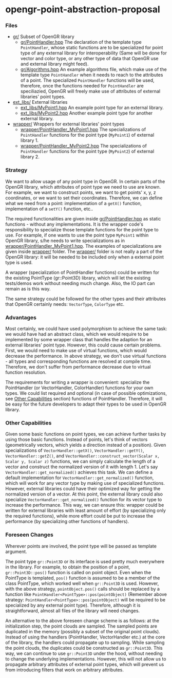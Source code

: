 # opengr-point-abstraction-proposal

### Files
* [gr/](gr/) Subset of OpenGR library  
  * [gr/PointHandler.hpp](gr/PointHandler.hpp) The declaration of the template type `PointHandler`, whose static functions are to be specialized for point type of any external library for interoperability (Same will be done for vector and color type, or any other type of data that OpenGR use and external library might feed).
  * [gr/Algorithms.hpp](gr/Algorithms.hpp) An example algorithms file, which make use of the template type `PointHandler` when it needs to reach to the attributes of a point. The specialized `PointHandler` functions will be used, therefore, once the functions needed for `PointHandler` are speciliazied, OpenGR will freely make use of attributes of external libraries' point types.  
* [ext_libs/](ext_libs/) External libraries  
  * [ext_libs/MyPoint1.hpp](ext_libs/MyPoint1.hpp) An example point type for an external library.  
  * [ext_libs/MyPoint2.hpp](ext_libs/MyPoint2.hpp) Another example point type for another external library.
* [wrapper/](wrapper/) Wrappers for external libraries' point types  
  * [wrapper/PointHandler_MyPoint1.hpp](wrapper/PointHandler_MyPoint1.hpp) The specializations of `PointHandler` functions for the point type (`MyPoint1`) of external library 1.
  * [wrapper/PointHandler_MyPoint2.hpp](wrapper/PointHandler_MyPoint2.hpp) The specializations of `PointHandler` functions for the point type (`MyPoint2`) of external library 2.  
  
### Strategy  
We want to allow usage of any point type in OpenGR. In certain parts of the OpenGR library, which attributes of point type we need to use are known. For example, we want to construct points, we want to get points' x, y, z coordinates, or we want to set their coordinates. Therefore, we can define what we need from a point: implementation of a `getX()` function, implementation of a `setY()` function, etc..  

The required functionalities are given inside [gr/PointHandler.hpp](gr/PointHandler.hpp) as static functions - without any implementations. It is the wrapper code's responsibility to specialize those template functions for the point type to use. For example, if one wants to use the point type `MyPoint1` within OpenGR library, s/he needs to write specializations as in [wrapper/PointHandler_MyPoint1.hpp](wrapper/PointHandler_MyPoint1.hpp). The examples of specializations are given inside [wrapper/](wrapper/) folder. The [wrapper/](wrapper/) folder is not really a part of the OpenGR library: it will be needed to be included only when a external point type is used.  

A wrapper (specialization of PointHandler functions) could be written for the existing PointType (gr::Point3D) library, which will let the existing tests/demos work without needing much change. Also, the IO part can remain as is this way.  

The same strategy could be followed for the other types and their attributes that OpenGR certainly needs: `VectorType`, `ColorType` etc. 

### Advantages
Most certainly, we could have used polymorphism to achieve the same task: we would have had an abstract class, which we would require to be implemented by some wrapper class that handles the adaption for an external libraries' point type. However, this could cause certain problems. First, we would need to make use of virtual functions, which would decrease the performance. In above strategy, we don't use virtual functions - all types and corresponding functions are resolved at compile time. Therefore, we don't suffer from performance decrease due to virtual function resolution.  

The requirements for writing a wrapper is convenient: specialize the PointHandler (or VectorHandler, ColorHandler) functions for your own types. We could list required and optional (in case of possible optimizations, see [Other Capabilities](#other-capabilities) section) functions of PointHandler. Therefore, it will be easy for the future developers to adapt their types to be used in OpenGR library.  

### Other Capabilities
Given some basic functions on point types, we can achieve further tasks by using those basic functions. Instead of points, let's think of vectors (geometrically vectors, which yields a direction instead of a position). Given specializations of `VectorHandler::getX()`, `VectorHandler::getY()`, `VectorHandler::getZ()`, and `VectorHandler::construct_vector(Scalar x, Scalar y, Scalar z)` functions, we can simply calculate the length of a vector and construct the normalized version of it with length 1.   Let's say `VectorHandler::get_normalized()` achieves this task. We can define a default implementation for `VectorHandler::get_normalized()` function, which will work for any vector type by making use of specialized functions. However, external libraries could have their optimized way for getting the normalized version of a vector. At this point, the external library could also specialize `VectorHandler::get_normalized()` function for its vector type to increase the performance. This way, we can ensure this: wrapper could be written for external libraries with least amount of effort (by specializing only the required functions), while more effort could be put to increase the performance (by specializing other functions of handlers).

### Foreseen Changes
Wherever points are involved, the point type will be passed as template argument.  

The point type `gr::Point3D` or its interface is used pretty much everywhere in the library. For example, to obtain the position of a point, `gr::Point3D::pos()` function is called on point object. Even when the PointType is templated, `pos()` function is assumed to be a member of the class PointType, which worked well when `gr::Point3D` is used. However, with the above strategy, `pointObject.pos()` calls should be replaced by a function like `PointHandler<PointType>::pos(pointObject)` (Remember above strategy: `PointHandler<PointType>::pos(pointObject)` will be required to be specialized by any external point type). Therefore, although it is straightforward, almost all files of the library will need changes.  

An alternative to the above foreseen change scheme is as follows: at the initialization step, the point clouds are sampled. The sampled points are duplicated in the memory (possibly a subset of the original point clouds). Instead of using the handlers (PointHandler, VectorHandler etc.) at the core of the library, the handlers could propagate up to sampling. While sampling the point clouds, the duplicates could be constructed as `gr::Point3D`. This way, we can continue to use `gr::Point3D` under the hood, without needing to change the underlying implementations. However, this will not allow us to propagate arbitrary attributes of external point types, which will prevent us from introducing filters that work on arbitrary attributes.
